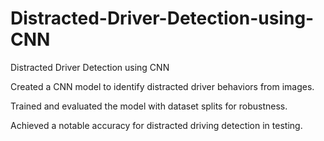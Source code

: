 # Distracted-Driver-Detection-using-CNN
Distracted Driver Detection using CNN

Created a CNN model to identify distracted driver behaviors from images.

Trained and evaluated the model with dataset splits for robustness.

Achieved a notable accuracy for distracted driving detection in testing.




